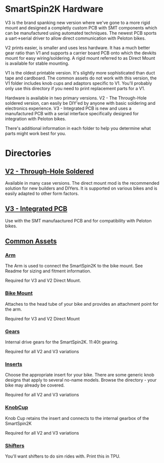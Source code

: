 # SmartSpin2K Hardware
V3 is the brand spanking new version where we've gone to a more rigid mount and designed a completly custom PCB with SMT components which can be manufactured using automated techniques. The newest PCB sports a uart->serial driver to allow direct communication with Peloton bikes. 

V2 prints easier, is smaller and uses less hardware. It has a much better gear ratio than V1 and supports a carrier board PCB onto which the devkits mount for easy wiring/soldering.  A rigid mount referred to as Direct Mount is available for stable mounting.

V1 is the oldest printable version. It's slightly more sophisticated than duct tape and cardboard. The common assets do not work with this version, the V1 folder includes knob cups and adaptors specific to V1. You'll probably only use this directory if you need to print replacement parts for a V1.

Hardware is available in two primary versions.  V2 - The Through-Hole soldered version, can easily be DIY'ed by anyone with basic soldering and electronics experience.  V3 - Integrated PCB is new and uses a manufactured PCB with a serial interface specifically designed for integration with Peloton bikes.  

There's additional information in each folder to help you determine what parts might work best for you. 

# Directories
## [V2 - Through-Hole Soldered](https://github.com/doudar/SmartSpin2k/tree/develop/Hardware/V2%20-%20Through%20Hole)
Available in many case versions.  The direct mount mod is the recommended solution for new builders and DIYers.  It is supported on various bikes and is easily adapted to other form factors.  

## [V3 - Integrated PCB](https://github.com/doudar/SmartSpin2k/tree/develop/Hardware/V3%20-%20Integrated%20PCB)
Use with the SMT manufaactured PCB and for compatibility with Peloton bikes.

## [Common Assets](https://github.com/doudar/SmartSpin2k/tree/develop/Hardware/Common%20Assets)
### [Arm](https://github.com/doudar/SmartSpin2k/tree/develop/Hardware/Common%20Assets/Arm)
The Arm is used to connect the SmartSpin2K to the bike mount.  See Readme for sizing and fitment information.

Required for V3 and V2 Direct Mount.

### [Bike Mount](https://github.com/doudar/SmartSpin2k/tree/develop/Hardware/Common%20Assets/Bike%20Mount)
Attaches to the head tube of your bike and provides an attachment point for the arm.

Required for V3 and V2 Direct Mount

### [Gears](https://github.com/doudar/SmartSpin2k/tree/develop/Hardware/Common%20Assets/Bike%20Mount)
Internal drive gears for the SmartSpin2K.  11:40t gearing.

Required for all V2 and V3 variations

### [Inserts](https://github.com/doudar/SmartSpin2k/tree/develop/Hardware/Common%20Assets/Inserts)
Choose the appropriate insert for your bike.  There are some generic knob designs that apply to several no-name models.  Browse the directory - your bike may already be covered.

Required for all V2 and V3 variations
 

### [KnobCup](https://github.com/doudar/SmartSpin2k/tree/develop/Hardware/Common%20Assets/KnobCups)
Knob Cup retains the insert and connects to the internal gearbox of the SmartSpin2K

Required for all V2 and V3 variations

### [Shifters](https://github.com/doudar/SmartSpin2k/tree/develop/Hardware/Common%20Assets/Shifters)
You'll want shifters to do sim rides with.  Print this in TPU.
